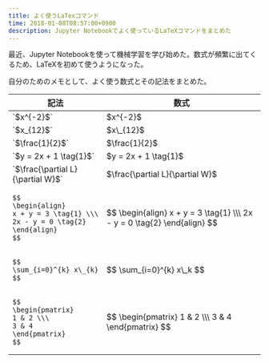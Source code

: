 ```yaml
---
title: よく使うLaTexコマンド
time: 2018-01-08T08:57:00+0900
description: Jupyter Notebookでよく使っているLaTeXコマンドをまとめた
---
```


最近、Jupyter Notebookを使って機械学習を学び始めた。数式が頻繁に出てくるため、LaTeXを初めて使うようになった。

自分のためのメモとして、よく使う数式とその記法をまとめた。

<table>
  <thead>
    <tr>
      <th>記法</th>
      <th>数式</th>
    </tr>
  </thead>
  <tbody>
    <tr>
      <td>`$x^{-2}$`</td>
      <td>$x^{-2}$</td>
    </tr>
    <tr>
      <td>`$x_{12}$`</td>
      <td>$x\_{12}$</td>
    </tr>
    <tr>
      <td>`$\frac{1}{2}$`</td>
      <td>$\frac{1}{2}$</td>
    </tr>
    <tr>
      <td>`$y = 2x + 1 \tag{1}$`</td>
      <td>$y = 2x + 1 \tag{1}$</td>
    </tr>
    <tr>
      <td>`$\frac{\partial L}{\partial W}$`</td>
      <td>$\frac{\partial L}{\partial W}$</td>
    </tr>
    <tr>
      <td><pre><code>$$
\begin{align}
x + y = 3 \tag{1} \\\
2x - y = 0 \tag{2}
\end{align}
$$</code></pre></td>
      <td>$$
\begin{align}
x + y = 3 \tag{1} \\\
2x - y = 0 \tag{2}
\end{align}
$$</td>
    </tr>
    <tr>
      <td><pre><code>$$
\sum_{i=0}^{k} x\_{k}
$$</code></pre></td>
      <td>$$
\sum_{i=0}^{k} x\_k
$$</td>
    </tr>
    <tr>
      <td><pre><code>$$
\begin{pmatrix}
1 & 2 \\\
3 & 4
\end{pmatrix}
$$</code></pre></td>
      <td>$$
\begin{pmatrix}
1 & 2 \\\
3 & 4
\end{pmatrix}
$$</td>
    </tr>
  </tbody>
</table>
